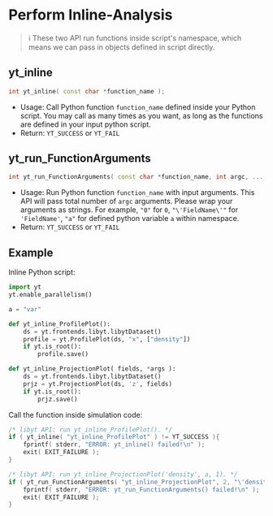 # Perform Inline-Analysis
> :information_source: These two API run functions inside script's namespace, which means we can pass in objects defined in script directly.
## yt\_inline
```cpp
int yt_inline( const char *function_name );
```
- Usage: Call Python function `function_name` defined inside your Python script. You may call as many times as you want, as long as the functions are defined in your input python script.
- Return: `YT_SUCCESS` or `YT_FAIL`

## yt\_run\_FunctionArguments
```cpp
int yt_run_FunctionArguments( const char *function_name, int argc, ... );
```
- Usage: Run Python function `function_name` with input arguments. This API will pass total number of `argc` arguments. Please wrap your arguments as strings. For example, `"0"` for `0`, `"\'FieldName\'"` for `'FieldName'`, `"a"` for defined python variable `a` within namespace.
- Return: `YT_SUCCESS` or `YT_FAIL`

## Example
Inline Python script:
```python
import yt
yt.enable_parallelism()

a = "var"

def yt_inline_ProfilePlot():  
    ds = yt.frontends.libyt.libytDataset()  
    profile = yt.ProfilePlot(ds, "x", ["density"])  
    if yt.is_root():  
        profile.save()

def yt_inline_ProjectionPlot( fields, *args ):  
    ds = yt.frontends.libyt.libytDataset()
    prjz = yt.ProjectionPlot(ds, 'z', fields)  
    if yt.is_root():
        prjz.save()
```

Call the function inside simulation code:
```cpp
/* libyt API: run yt_inline_ProfilePlot(). */
if ( yt_inline( "yt_inline_ProfilePlot" ) != YT_SUCCESS ){  
    fprintf( stderr, "ERROR: yt_inline() failed!\n" );
    exit( EXIT_FAILURE );  
}

/* libyt API: run yt_inline_ProjectionPlot('density', a, 1). */
if ( yt_run_FunctionArguments( "yt_inline_ProjectionPlot", 2, "\'density\'", "a", "1" ) != YT_SUCCESS ){
    fprintf( stderr, "ERROR: yt_run_FunctionArguments() failed!\n" );  
    exit( EXIT_FAILURE );  
}
```
